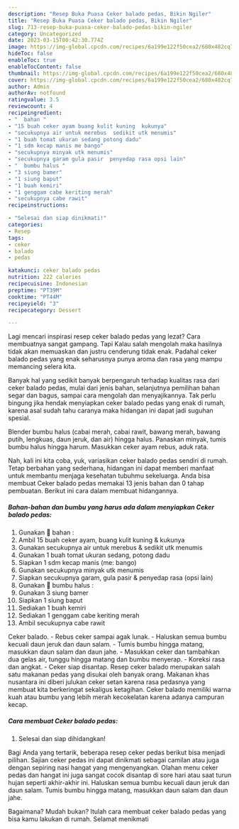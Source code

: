 ```yaml
---
description: "Resep Buka Puasa Ceker balado pedas, Bikin Ngiler"
title: "Resep Buka Puasa Ceker balado pedas, Bikin Ngiler"
slug: 713-resep-buka-puasa-ceker-balado-pedas-bikin-ngiler
category: Uncategorized
date: 2023-03-15T00:42:30.774Z
image: https://img-global.cpcdn.com/recipes/6a199e122f50cea2/680x482cq70/ceker-balado-pedas-foto-resep-utama.jpg
hideToc: false
enableToc: true
enableTocContent: false
thumbnail: https://img-global.cpcdn.com/recipes/6a199e122f50cea2/680x482cq70/ceker-balado-pedas-foto-resep-utama.jpg
cover: https://img-global.cpcdn.com/recipes/6a199e122f50cea2/680x482cq70/ceker-balado-pedas-foto-resep-utama.jpg
author: Admin
authorAv: notfound
ratingvalue: 3.5
reviewcount: 4
recipeingredient:
- "  bahan "
- "15 buah ceker ayam buang kulit kuning  kukunya"
- "secukupnya air untuk merebus  sedikit utk menumis"
- "1 buah tomat ukuran sedang potong dadu"
- "1 sdm kecap manis me bango"
- "secukupnya minyak utk menumis"
- "secukupnya garam gula pasir  penyedap rasa opsi lain"
- "  bumbu halus "
- "3 siung bamer"
- "1 siung baput"
- "1 buah kemiri"
- "1 genggam cabe keriting merah"
- "secukupnya cabe rawit"
recipeinstructions:

- "Selesai dan siap dinikmati!"
categories:
- Resep
tags:
- ceker
- balado
- pedas

katakunci: ceker balado pedas 
nutrition: 222 calories
recipecuisine: Indonesian
preptime: "PT39M"
cooktime: "PT44M"
recipeyield: "3"
recipecategory: Dessert

---
```



Lagi mencari inspirasi resep ceker balado pedas yang lezat? Cara membuatnya sangat gampang. Tapi Kalau salah mengolah maka hasilnya tidak akan memuaskan dan justru cenderung tidak enak. Padahal ceker balado pedas yang enak seharusnya punya aroma dan rasa yang mampu memancing selera kita.


Banyak hal yang sedikit banyak berpengaruh terhadap kualitas rasa dari ceker balado pedas, mulai dari jenis bahan, selanjutnya pemilihan bahan segar dan bagus, sampai cara mengolah dan menyajikannya. Tak perlu bingung jika hendak menyiapkan ceker balado pedas yang enak di rumah, karena asal sudah tahu caranya maka hidangan ini dapat jadi suguhan spesial.

Blender bumbu halus (cabai merah, cabai rawit, bawang merah, bawang putih, lengkuas, daun jeruk, dan air) hingga halus. Panaskan minyak, tumis bumbu halus hingga harum. Masukkan ceker ayam rebus, aduk rata.


Nah, kali ini kita coba, yuk, variasikan ceker balado pedas sendiri di rumah. Tetap berbahan yang sederhana, hidangan ini dapat memberi manfaat untuk membantu menjaga kesehatan tubuhmu sekeluarga. Anda bisa membuat Ceker balado pedas memakai 13 jenis bahan dan 0 tahap pembuatan. Berikut ini cara dalam membuat hidangannya.

<!--inarticleads1-->

##### Bahan-bahan dan bumbu yang harus ada dalam menyiapkan Ceker balado pedas:

1. Gunakan  🐓 bahan :
1. Ambil 15 buah ceker ayam, buang kulit kuning &amp; kukunya
1. Gunakan secukupnya air untuk merebus &amp; sedikit utk menumis
1. Gunakan 1 buah tomat ukuran sedang, potong dadu
1. Siapkan 1 sdm kecap manis (me: bango)
1. Gunakan secukupnya minyak utk menumis
1. Siapkan secukupnya garam, gula pasir &amp; penyedap rasa (opsi lain)
1. Gunakan  🐓 bumbu halus :
1. Gunakan 3 siung bamer
1. Siapkan 1 siung baput
1. Sediakan 1 buah kemiri
1. Sediakan 1 genggam cabe keriting merah
1. Ambil secukupnya cabe rawit


Ceker balado. - Rebus ceker sampai agak lunak. - Haluskan semua bumbu kecuali daun jeruk dan daun salam. - Tumis bumbu hingga matang, masukkan daun salam dan daun jahe. - Masukkan ceker dan tambahkan dua gelas air, tunggu hingga matang dan bumbu menyerap. - Koreksi rasa dan angkat. - Ceker siap disantap. Resep ceker balado merupakan salah satu makanan pedas yang disukai oleh banyak orang. Makanan khas nusantara ini diberi julukan ceker setan karena rasa pedasnya yang membuat kita berkeringat sekaligus ketagihan. Ceker balado memiliki warna kuah atau bumbu yang lebih merah kecokelatan karena adanya campuran kecap. 

<!--inarticleads2-->

##### Cara membuat Ceker balado pedas:


1. Selesai dan siap dihidangkan!

Bagi Anda yang tertarik, beberapa resep ceker pedas berikut bisa menjadi pilihan. Sajian ceker pedas ini dapat dinikmati sebagai camilan atau juga dengan sepiring nasi hangat yang mengenyangkan. Olahan menu ceker pedas dan hangat ini juga sangat cocok disantap di sore hari atau saat turun hujan seperti akhir-akhir ini. Haluskan semua bumbu kecuali daun jeruk dan daun salam. Tumis bumbu hingga matang, masukkan daun salam dan daun jahe. 

Bagaimana? Mudah bukan? Itulah cara membuat ceker balado pedas yang bisa kamu lakukan di rumah. Selamat menikmati
